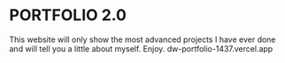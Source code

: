 # PORTFOLIO 2.0
This website will only show the most advanced projects I have ever done and will tell you a little about myself. Enjoy.
dw-portfolio-1437.vercel.app
